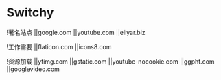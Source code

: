 # Switchy
!著名站点
||google.com
||youtube.com
||eliyar.biz

!工作需要
||flaticon.com
||icons8.com

!资源加载
||ytimg.com
||gstatic.com
||youtube-nocookie.com
||ggpht.com
||googlevideo.com
